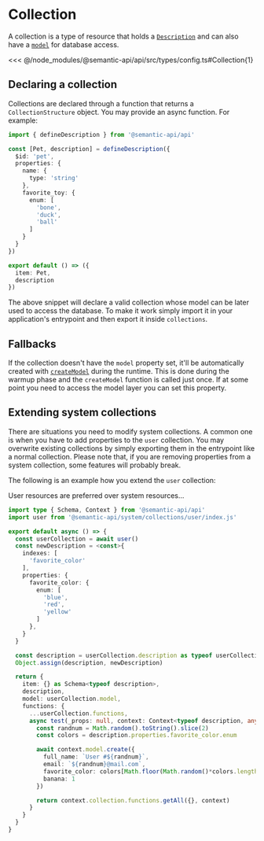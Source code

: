 # Collection

A collection is a type of resource that holds a [`Description`](/api/description) and can also have a [`model`]() for database access.

<<< @/node_modules/@semantic-api/api/src/types/config.ts#Collection{1}

## Declaring a collection

Collections are declared through a function that returns a `CollectionStructure` object. You may provide an async function. For example:

```typescript
import { defineDescription } from '@semantic-api/api'

const [Pet, description] = defineDescription({
  $id: 'pet',
  properties: {
    name: {
      type: 'string'
    },
    favorite_toy: {
      enum: [
        'bone',
        'duck',
        'ball'
      ]
    }
  }
})

export default () => ({
  item: Pet,
  description
})
```

The above snippet will declare a valid collection whose model can be later used to access the database. To make it work simply import it in your application's entrypoint and then export it inside `collections`.

## Fallbacks

If the collection doesn't have the `model` property set, it'll be automatically created with [`createModel`](/api/#create-model) during the runtime. This is done during the warmup phase and the `createModel` function is called just once. If at some point you need to access the model layer you can set this property.

## Extending system collections

There are situations you need to modify system collections. A common one is when you have to add properties to the `user` collection. You may overwrite existing collections by simply exporting them in the entrypoint like a normal collection. Please note that, if you are removing properties from a system collection, some features will probably break.

The following is an example how you extend the `user` collection:

User resources are preferred over system resources...

```typescript
import type { Schema, Context } from '@semantic-api/api'
import user from '@semantic-api/system/collections/user/index.js'

export default async () => {
  const userCollection = await user()
  const newDescription = <const>{
    indexes: [
      'favorite_color'
    ],
    properties: {
      favorite_color: {
        enum: [
          'blue',
          'red',
          'yellow'
        ]
      },
    }
  }

  const description = userCollection.description as typeof userCollection['description'] & typeof newDescription
  Object.assign(description, newDescription)

  return {
    item: {} as Schema<typeof description>,
    description,
    model: userCollection.model,
    functions: {
      ...userCollection.functions,
      async test(_props: null, context: Context<typeof description, any, any>) {
        const randnum = Math.random().toString().slice(2)
        const colors = description.properties.favorite_color.enum

        await context.model.create({
          full_name: `User #${randnum}`,
          email: `${randnum}@mail.com`,
          favorite_color: colors[Math.floor(Math.random()*colors.length)],
          banana: 1
        })

        return context.collection.functions.getAll({}, context)
      }
    }
  }
}
```
